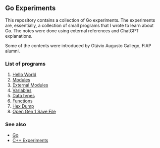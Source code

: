 ## Go Experiments

This repository contains a collection of Go experiments. The experiments are, essentially, a collection of small programs that I wrote to learn about Go. The notes were done using external references and ChatGPT explanations.

Some of the contents were introduced by Otávio Augusto Gallego, FIAP alumni.

### List of programs

1. [Hello World](hello-world/hello-world.go)
2. [Modules](modules/main.go)
3. [External Modules](external_modules/main.go)
4. [Variables](variables/main.go)
5. [Data types](datatypes/main.go)
6. [Functions](functions/main.go)
7. [Hex Dump](hex_dump/main.go)
8. [Open Gen 1 Save File](open_save_file/main.go)

### See also

- [Go](https://golang.org/)
- [C++ Experiments](https://github.com/guilherssousa/cpp-experiments)
